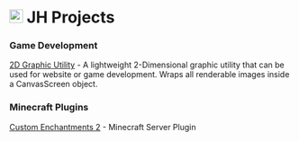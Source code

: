 <div>
  <h1><img style="width: 24px; height:24px" src="https://avatars.githubusercontent.com/u/163504700?s=88&v=4"/> JH Projects</h1>
</div>

### Game Development
[2D Graphic Utility](https://www.npmjs.com/package/@jaymar921/2dgraphic-utils) - A lightweight 2-Dimensional graphic utility that can be used for website or game development. Wraps all renderable images inside a CanvasScreen object.

### Minecraft Plugins
[Custom Enchantments 2](https://www.spigotmc.org/resources/89793/) - Minecraft Server Plugin
